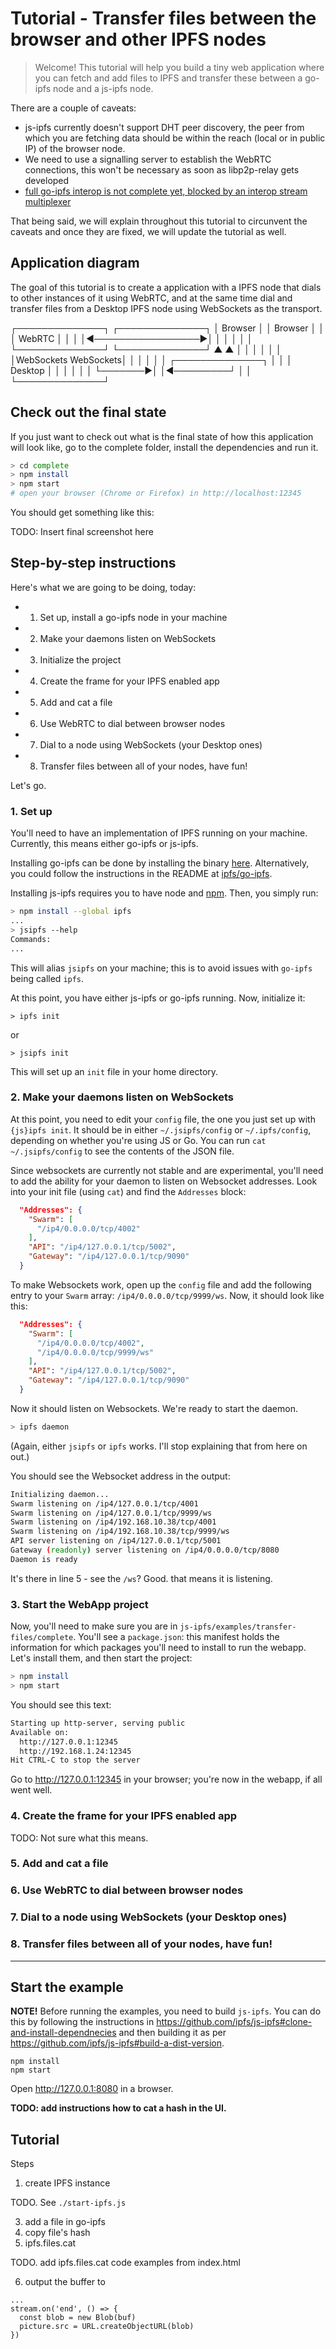 # Tutorial - Transfer files between the browser and other IPFS nodes

> Welcome! This tutorial will help you build a tiny web application where you can fetch and add files to IPFS and transfer these between a go-ipfs node and a js-ipfs node.

There are a couple of caveats:

- js-ipfs currently doesn't support DHT peer discovery, the peer from which you are fetching data should be within the reach (local or in public IP) of the browser node.
- We need to use a signalling server to establish the WebRTC connections, this won't be necessary as soon as libp2p-relay gets developed
- [full go-ipfs interop is not complete yet, blocked by an interop stream multiplexer](https://github.com/ipfs/js-ipfs/issues/721)

That being said, we will explain throughout this tutorial to circunvent the caveats and once they are fixed, we will update the tutorial as well.

## Application diagram

The goal of this tutorial is to create a application with a IPFS node that dials to other instances of it using WebRTC, and at the same time dial and transfer files from a Desktop IPFS node using WebSockets as the transport.

┌──────────────┐                   ┌──────────────┐
│   Browser    │                   │   Browser    │
│              │      WebRTC       │              │
│              │◀─────────────────▶│              │
│              │                   │              │
└──────────────┘                   └──────────────┘
        ▲                                  ▲
        │                                  │
        │                                  │
        │                                  │
        │WebSockets              WebSockets│
        │                                  │
        │                                  │
        │        ┌──────────────┐          │
        │        │   Desktop    │          │
        │        │              │          │
        └───────▶│              │◀─────────┘
                 │              │
                 └──────────────┘

## Check out the final state

If you just want to check out what is the final state of how this application will look like, go to the complete folder, install the dependencies and run it.

```sh
> cd complete
> npm install
> npm start
# open your browser (Chrome or Firefox) in http://localhost:12345
```

You should get something like this:

TODO: Insert final screenshot here

## Step-by-step instructions

Here's what we are going to be doing, today:

- 1. Set up, install a go-ipfs node in your machine
- 2. Make your daemons listen on WebSockets
- 3. Initialize the project
- 4. Create the frame for your IPFS enabled app
- 5. Add and cat a file
- 6. Use WebRTC to dial between browser nodes
- 7. Dial to a node using WebSockets (your Desktop ones)
- 8. Transfer files between all of your nodes, have fun!

Let's go.

### 1. Set up

You'll need to have an implementation of IPFS running on your machine. Currently, this means either go-ipfs or js-ipfs.

Installing go-ipfs can be done by installing the binary [here](https://ipfs.io/ipns/dist.ipfs.io/#go-ipfs). Alternatively, you could follow the instructions in the README at [ipfs/go-ipfs](https://github.com/ipfs/go-ipfs).

Installing js-ipfs requires you to have node and [npm](https://www.npmjs.com). Then, you simply run:

```sh
> npm install --global ipfs
...
> jsipfs --help
Commands:
...
```

This will alias `jsipfs` on your machine; this is to avoid issues with `go-ipfs` being called `ipfs`.

At this point, you have either js-ipfs or go-ipfs running. Now, initialize it:

```
> ipfs init
```

or

```
> jsipfs init
```

This will set up an `init` file in your home directory.

### 2. Make your daemons listen on WebSockets

At this point, you need to edit your `config` file, the one you just set up with `{js}ipfs init`. It should be in either `~/.jsipfs/config` or `~/.ipfs/config`, depending on whether you're using JS or Go. You can run `cat ~/.jsipfs/config` to see the contents of the JSON file.

Since websockets are currently not stable and are experimental, you'll need to add the ability for your daemon to listen on Websocket addresses. Look into your init file (using `cat`) and find the `Addresses` block:

```json
  "Addresses": {
    "Swarm": [
      "/ip4/0.0.0.0/tcp/4002"
    ],
    "API": "/ip4/127.0.0.1/tcp/5002",
    "Gateway": "/ip4/127.0.0.1/tcp/9090"
  }
```

To make Websockets work, open up the `config` file and add the following entry to your `Swarm` array: `/ip4/0.0.0.0/tcp/9999/ws`. Now, it should look like this: 


```json
  "Addresses": {
    "Swarm": [
      "/ip4/0.0.0.0/tcp/4002",
      "/ip4/0.0.0.0/tcp/9999/ws"
    ],
    "API": "/ip4/127.0.0.1/tcp/5002",
    "Gateway": "/ip4/127.0.0.1/tcp/9090"
  }
```

Now it should listen on Websockets. We're ready to start the daemon.

```sh
> ipfs daemon
```

(Again, either `jsipfs` or `ipfs` works. I'll stop explaining that from here on out.)

You should see the Websocket address in the output:

```sh
Initializing daemon...
Swarm listening on /ip4/127.0.0.1/tcp/4001
Swarm listening on /ip4/127.0.0.1/tcp/9999/ws
Swarm listening on /ip4/192.168.10.38/tcp/4001
Swarm listening on /ip4/192.168.10.38/tcp/9999/ws
API server listening on /ip4/127.0.0.1/tcp/5001
Gateway (readonly) server listening on /ip4/0.0.0.0/tcp/8080
Daemon is ready
```

It's there in line 5 - see the `/ws`? Good. that means it is listening.

### 3. Start the WebApp project


Now, you'll need to make sure you are in `js-ipfs/examples/transfer-files/complete`. You'll see a `package.json`: this manifest holds the information for which packages you'll need to install to run the webapp. Let's install them, and then start the project:

```sh
> npm install
> npm start
```

You should see this text:

```sh
Starting up http-server, serving public
Available on:
  http://127.0.0.1:12345
  http://192.168.1.24:12345
Hit CTRL-C to stop the server
```

Go to http://127.0.0.1:12345 in your browser; you're now in the webapp, if all went well.

### 4. Create the frame for your IPFS enabled app

TODO: Not sure what this means.

### 5. Add and cat a file

### 6. Use WebRTC to dial between browser nodes
### 7. Dial to a node using WebSockets (your Desktop ones)
### 8. Transfer files between all of your nodes, have fun!

--------

## Start the example

**NOTE!** Before running the examples, you need to build `js-ipfs`. You can do this by following the instructions in https://github.com/ipfs/js-ipfs#clone-and-install-dependnecies and then building it as per https://github.com/ipfs/js-ipfs#build-a-dist-version.

```
npm install
npm start
```

Open http://127.0.0.1:8080 in a browser.

**TODO: add instructions how to cat a hash in the UI.**

## Tutorial

Steps
1. create IPFS instance

TODO. See `./start-ipfs.js`

3. add a file in go-ipfs
4. copy file's hash
5. ipfs.files.cat

TODO. add ipfs.files.cat code examples from index.html

6. output the buffer to <img>

```
...
stream.on('end', () => {
  const blob = new Blob(buf)
  picture.src = URL.createObjectURL(blob)
})
```

